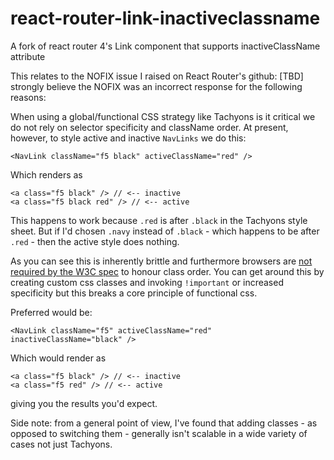 # react-router-link-inactiveclassname
A fork of react router 4's Link component that supports inactiveClassName attribute

This relates to the NOFIX issue I raised on React Router's github: [TBD] strongly believe the NOFIX was an incorrect response for the following reasons:

When using a global/functional CSS strategy like Tachyons is it critical we do not rely on selector specificity and className order. At present, however, to style active and inactive `NavLinks` we do this:

```
<NavLink className="f5 black" activeClassName="red" />
```

Which renders as

```
<a class="f5 black" /> // <-- inactive
<a class="f5 black red" /> // <-- active
```

This happens to work because `.red` is after `.black` in the Tachyons style sheet. But if I'd chosen `.navy` instead of `.black` - which happens to be after `.red` - then the active style does nothing.

As you can see this is inherently brittle and furthermore browsers are [not required by the W3C spec](https://www.w3.org/TR/selectors/#specificity) to honour class order. You can get around this by creating custom css classes and invoking `!important` or increased specificity but this breaks a core principle of functional css.

Preferred would be:

```
<NavLink className="f5" activeClassName="red" inactiveClassName="black" />
```

Which would render as

```
<a class="f5 black" /> // <-- inactive
<a class="f5 red" /> // <-- active
```

giving you the results you'd expect.

Side note: from a general point of view, I've found that adding classes - as opposed to switching them - generally isn't scalable in a wide variety of cases not just Tachyons.
